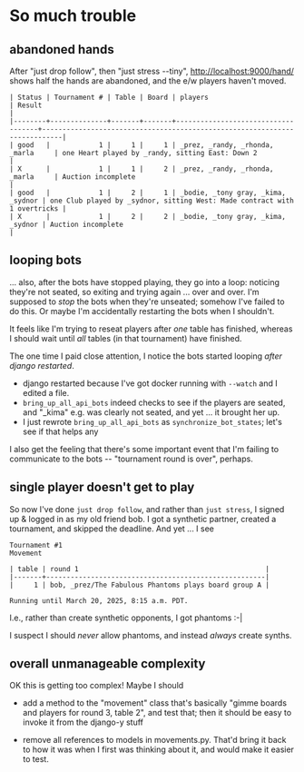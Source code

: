 # So much trouble

## abandoned hands
After "just drop follow", then "just stress --tiny", <http://localhost:9000/hand/> shows half the hands are abandoned, and the e/w players haven't moved.

```table
| Status | Tournament # | Table | Board | players                            | Result                                                                    |
|--------+--------------+-------+-------+------------------------------------+---------------------------------------------------------------------------|
| good   |            1 |     1 |     1 | _prez, _randy, _rhonda, _marla     | one Heart played by _randy, sitting East: Down 2                          |
| X      |            1 |     1 |     2 | _prez, _randy, _rhonda, _marla     | Auction incomplete                                                        |
| good   |            1 |     2 |     1 | _bodie, _tony gray, _kima, _sydnor | one Club played by _sydnor, sitting West: Made contract with 1 overtricks |
| X      |            1 |     2 |     2 | _bodie, _tony gray, _kima, _sydnor | Auction incomplete                                                        |
```

## looping bots
... also, after the bots have stopped playing, they go into a loop: noticing they're not seated, so exiting and trying again ... over and over.  I'm supposed to *stop* the bots when they're unseated; somehow I've failed to do this.   Or maybe I'm accidentally restarting the bots when I shouldn't.

It feels like I'm trying to reseat players after *one* table has finished, whereas I should wait until *all* tables (in that tournament) have finished.

The one time I paid close attention, I notice the bots started looping *after django restarted*.

- django restarted because I've got docker running with `--watch` and I edited a file.
- `bring_up_all_api_bots` indeed checks to see if the players are seated, and "_kima" e.g. was clearly not seated, and yet ... it brought her up.
- I just rewrote `bring_up_all_api_bots` as `synchronize_bot_states`; let's see if that helps any

I also get the feeling that there's some important event that I'm failing to communicate to the bots -- "tournament round is over", perhaps.

## single player doesn't get to play

So now I've done `just drop follow`, and rather than `just stress`, I signed up & logged in as my old friend bob.  I got a synthetic partner, created a tournament, and skipped the deadline.  And yet ... I see

    Tournament #1
    Movement

    | table | round 1                                              |
    |-------+------------------------------------------------------|
    |     1 | bob, _prez/The Fabulous Phantoms plays board group A |

    Running until March 20, 2025, 8:15 a.m. PDT.

I.e., rather than create synthetic opponents, I got phantoms :-|

I suspect I should *never* allow phantoms, and instead *always* create synths.

## overall unmanageable complexity
OK this is getting too complex!  Maybe I should

* add a method to the "movement" class that's basically "gimme boards and players for round 3, table 2", and test that; then it should be easy to invoke it from the django-y stuff

* remove all references to models in movements.py.  That'd bring it back to how it was when I first was thinking about it, and would make it easier to test.
